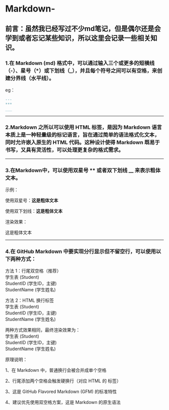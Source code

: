 # Markdown-
前言：虽然我已经写过不少md笔记，但是偶尔还是会学到或者忘记某些知识，所以这里会记录一些相关知识。
---
### 1.在 Markdown (md) 格式中，可以通过输入三个或更多的短横线（-）、星号（*）或下划线（_），并且每个符号之间可以有空格，来创建分界线（水平线）。
eg：
```Markdown
---
***
___
```

---

### 2.Markdown 之所以可以使用 HTML 标签，是因为 Markdown 语言本质上是一种轻量级的标记语言，旨在通过简单的语法格式化文本，同时允许嵌入原生的 HTML 代码。这种设计使得 Markdown 既易于书写，又具有灵活性，可以处理更复杂的格式需求。

---

### 3.在Markdown中，可以使用双星号 ** 或者双下划线 __ 来表示粗体文本。

示例：

使用双星号：**这是粗体文本**

使用双下划线：__这是粗体文本__

渲染效果：

这是粗体文本

---

### 4.在 GitHub Markdown 中要实现分行显示但不留空行，可以使用以下两种方式：

方法 1：行尾双空格（推荐）  
学生表 (Student)  
StudentID (学生ID，主键)  
StudentName (学生姓名)  

方法 2：HTML 换行标签  
学生表 (Student)<br>
StudentID (学生ID，主键)<br>
StudentName (学生姓名)

两种方式效果相同，最终渲染效果为：  
学生表 (Student)  
StudentID (学生ID，主键)  
StudentName (学生姓名)  

原理说明：

1、在 Markdown 中，普通换行会被合并成单个空格

2、行尾添加两个空格会触发硬换行（对应 HTML 的<!-- <br> --> 标签）

3、这是 GitHub Flavored Markdown (GFM) 的标准特性

4、建议优先使用双空格方案，这是 Markdown 的原生语法
